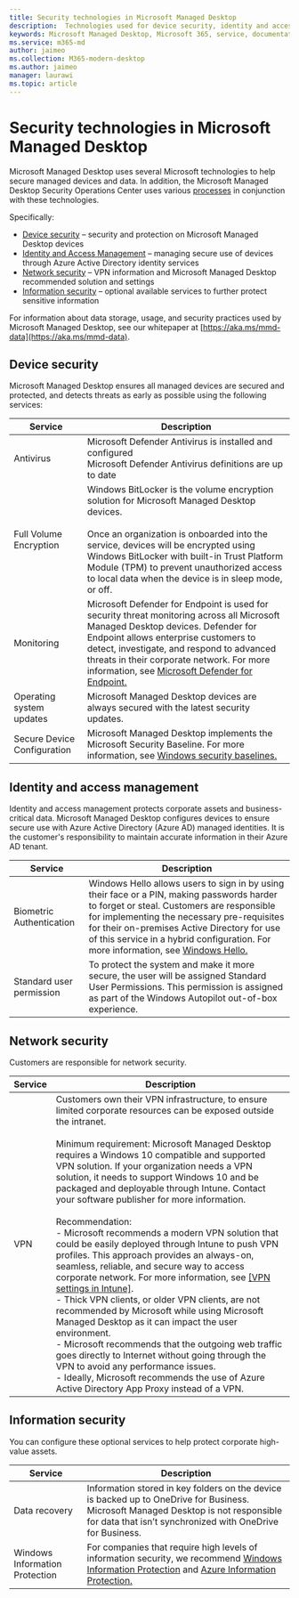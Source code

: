 ```yaml
---
title: Security technologies in Microsoft Managed Desktop 
description:  Technologies used for device security, identity and access management, network security, and information security
keywords: Microsoft Managed Desktop, Microsoft 365, service, documentation
ms.service: m365-md
author: jaimeo
ms.collection: M365-modern-desktop
ms.author: jaimeo
manager: laurawi
ms.topic: article
---
```


# Security technologies in Microsoft Managed Desktop

<!--Security, also Onboarding doc: data handling/store, privileged account access -->

Microsoft Managed Desktop uses several Microsoft technologies to help secure managed devices and data. In addition, the Microsoft Managed Desktop Security Operations Center uses various [processes](security-operations.md) in conjunction with these technologies.

Specifically:

- [Device security](#device-security) – security and protection on Microsoft Managed Desktop devices
- [Identity and Access Management](#identity-and-access-management) – managing secure use of devices through Azure Active Directory identity services
- [Network security](#network-security) – VPN information and Microsoft Managed Desktop recommended solution and settings
- [Information security](#information-security) – optional available services to further protect sensitive information

For information about data storage, usage, and security practices used by Microsoft Managed Desktop, see our whitepaper at [https://aka.ms/mmd-data](https://aka.ms/mmd-data).


## Device security

Microsoft Managed Desktop ensures all managed devices are secured and protected, and detects threats as early as possible using the following services:

Service | Description
--- | ---
Antivirus | Microsoft Defender Antivirus is installed and configured<br>Microsoft Defender Antivirus definitions are up to date
Full Volume Encryption | Windows BitLocker is the volume encryption solution for Microsoft Managed Desktop devices.<br><br>Once an organization is onboarded into the service, devices will be encrypted using Windows BitLocker with built-in Trust Platform Module (TPM) to prevent unauthorized access to local data when the device is in sleep mode, or off.
Monitoring | Microsoft Defender for Endpoint is used for security threat monitoring across all Microsoft Managed Desktop devices. Defender for Endpoint allows enterprise customers to detect, investigate, and respond to advanced threats in their corporate network. For more information, see [Microsoft Defender for Endpoint.](/windows/threat-protection/windows-defender-atp/windows-defender-advanced-threat-protection)
Operating system updates | Microsoft Managed Desktop devices are always secured with the latest security updates.
Secure Device Configuration | Microsoft Managed Desktop implements the Microsoft Security Baseline. For more information, see [Windows security baselines.](/windows/security/threat-protection/windows-security-baselines)



## Identity and access management

Identity and access management protects corporate assets and business-critical data. Microsoft Managed Desktop configures devices to ensure secure use with Azure Active Directory (Azure AD) managed identities. It is the customer's responsibility to maintain accurate information in their Azure AD tenant.

Service | Description
--- | ---
Biometric Authentication | Windows Hello allows users to sign in by using their face or a PIN, making passwords harder to forget or steal. Customers are responsible for implementing the necessary pre-requisites for their on-premises Active Directory for use of this service in a hybrid configuration. For more information, see [Windows Hello.](/windows-hardware/design/device-experiences/windows-hello) 
Standard user permission | To protect the system and make it more secure, the user will be assigned Standard User Permissions. This permission is assigned as part of the Windows Autopilot out-of-box experience.



## Network security

Customers are responsible for network security. 

Service | Description
--- | ---
VPN | Customers own their VPN infrastructure, to ensure limited corporate resources can be exposed outside the intranet.<br><br>Minimum requirement: Microsoft Managed Desktop requires a Windows 10 compatible and supported VPN solution. If your organization needs a VPN solution, it needs to support Windows 10 and be packaged and deployable through Intune. Contact your software publisher for more information.<br><br>Recommendation:<br>- Microsoft recommends a modern VPN solution that could be easily deployed through Intune to push VPN profiles. This approach provides an always-on, seamless, reliable, and secure way to access corporate network. For more information, see [[VPN settings in Intune]](/intune/vpn-settings-configure).<br>- Thick VPN clients, or older VPN clients, are not recommended by Microsoft while using Microsoft Managed Desktop as it can impact the user environment.<br>- Microsoft recommends that the outgoing web traffic goes directly to Internet without going through the VPN to avoid any performance issues.<br>- Ideally, Microsoft recommends the use of Azure Active Directory App Proxy instead of a VPN.


## Information security

You can configure these optional services to help protect corporate high-value assets. 

Service | Description
--- | ---
Data recovery  | Information stored in key folders on the device is backed up to OneDrive for Business. Microsoft Managed Desktop is not responsible for data that isn’t synchronized with OneDrive for Business.
Windows Information Protection | For companies that require high levels of information security, we recommend [Windows Information Protection](/windows/threat-protection/windows-information-protection/protect-enterprise-data-using-wip) and [Azure Information Protection.](https://www.microsoft.com/cloud-platform/azure-information-protection)

